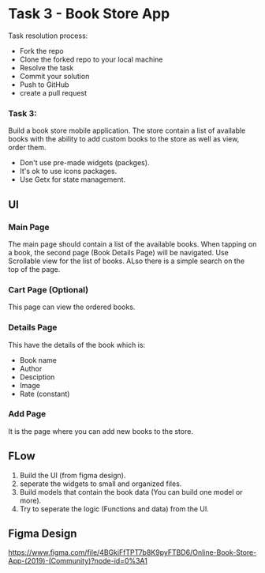 # Task 3 - Book Store App

Task resolution process:

- Fork the repo
- Clone the forked repo to your local machine
- Resolve the task
- Commit your solution
- Push to GitHub
- create a pull request



### Task 3:
Build a book store mobile application. The store contain a list of available books with the ability to add custom books to the store as well as view, order them.

* Don't use pre-made widgets (packges).
* It's ok to use icons packages.
* Use Getx for state management.

## UI
### Main Page
The main page should contain a list of the available books. When tapping on a book, the second page (Book Details Page) will be navigated. Use Scrollable view for the list of books. ALso there is a simple search on the top of the page.


### Cart Page (Optional)
This page can view the ordered books.

### Details Page
This have the details of the book which is:
- Book name
- Author
- Desciption
- Image
- Rate (constant)

### Add Page
It is the page where you can add new books to the store.

## FLow
1. Build the UI (from figma design).
2. seperate the widgets to small and organized files.
3. Build models that contain the book data (You can build one model or more).
4. Try to seperate the logic (Functions and data) from the UI.

## Figma Design
https://www.figma.com/file/4BGkiFfTPT7b8K9pyFTBD6/Online-Book-Store-App-(2019)-(Community)?node-id=0%3A1
